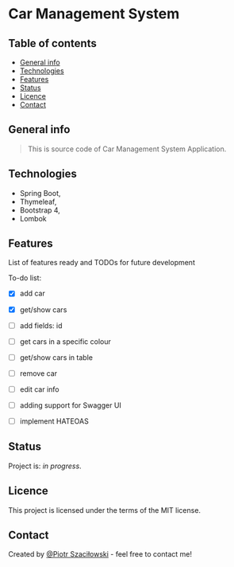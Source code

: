 # Car Management System
## Table of contents
* [General info](#general-info)
* [Technologies](#technologies)
* [Features](#features)
* [Status](#status)
* [Licence](#licence)
* [Contact](#contact)
## General info
> This is source code of Car Management System Application.
## Technologies 
- Spring Boot,
- Thymeleaf,
- Bootstrap 4,
- Lombok
## Features
List of features ready and TODOs for future development

To-do list:
* [x] add car
* [x] get/show cars
* [ ] add fields: id
* [ ] get cars in a specific colour
* [ ] get/show cars in table
* [ ] remove car
* [ ] edit car info
* [ ] adding support for Swagger UI
* [ ] implement HATEOAS


## Status
Project is: _in progress_.
## Licence
This project is licensed under the terms of the MIT license.
## Contact
Created by [@Piotr Szaciłowski](https://www.szacilowski.com) - feel free to contact me!
